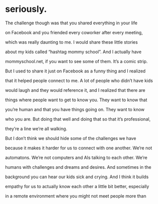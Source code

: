 # seriously.

The challenge though was that you shared everything in your life

on Facebook and you friended every coworker after every meeting,

which was really daunting to me. I would share these little stories

about my kids called “hashtag mommy school”. And I actually have

mommyschool.net, if you want to see some of them. It’s a comic strip.

But I used to share it just on Facebook as a funny thing and I realized

that it helped people connect to me. A lot of people who didn’t have kids

would laugh and they would reference it, and I realized that there are

things where people want to get to know you. They want to know that

you’re human and that you have things going on. They want to know

who you are. But doing that well and doing that so that it’s professional,

they’re a line we’re all walking.

But I don’t think we should hide some of the challenges we have

because it makes it harder for us to connect with one another. We’re not

automatons. We’re not computers and AIs talking to each other. We’re

humans with challenges and dreams and desires. And sometimes in the

background you can hear our kids sick and crying. And I think it builds

empathy for us to actually know each other a little bit better, especially

in a remote environment where you might not meet people more than